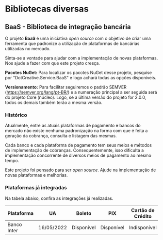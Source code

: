 # Bibliotecas diversas

## BaaS - Biblioteca de integração bancária

O projeto **BaaS** é uma iniciativa *open source* com o objetivo de criar uma ferramenta que padronize a utilização de plataformas de bancárias utilizadas no mercado.

Sinta-se a vontade para ajudar com a implementação de novas plataformas. Nos ajude a fazer com que este projeto cresça.

**Pacotes NuGet:** Para localizar os pacotes NuGet desse projeto, pesquise por "DotCreative.Service.BaaS" e logo achará todas as opções disponiveis.

**Versionamento:** Para facilitar seguiremos o padrão SEMVER (https://semver.org/lang/pt-BR/) e a numeração principal a ser seguida será do projeto Core (núcleo). Logo, se a última versão do projeto for 2.0.0, todos os demais também terão a mesma versão.

### Histórico
Atualmente, entre as atuais plataformas de pagamento e bancos do mercado não existe nenhuma padronização na forma com que é feita a geração da cobrança, consulta e listagem das mesmas.

Cada banco e cada plataforma de pagamento tem seus meios e métodos de implementação de cobranças. Consequentemente, isso dificulta a implementação concorrente de diversos meios de pagamento ao mesmo tempo.

Este projeto foi pensado para ser *open source*. Ajude na implementação de novas plataformas e melhorias.

### Plataformas já integradas
Na tabela abaixo, confira as integrações já realizadas.

| Plataforma  | UA         | Boleto        | PIX           | Cartão de Crédito | Cartão de débito | Transferências | Extrato     |
| ----------- | ---------- | ------------- | ------------- | ----------------- | ---------------- | -------------- | ----------- |
| Banco Inter | 16/05/2022 | Disponível    | Disponível    | Indisponível      | Indisponível     | Indisponível   | Indisponível|

